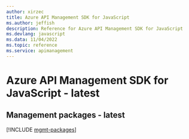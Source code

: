 ```yaml
---
author: xirzec
title: Azure API Management SDK for JavaScript
ms.author: jeffish
description: Reference for Azure API Management SDK for JavaScript
ms.devlang: javascript
ms.data: 11/04/2022
ms.topic: reference
ms.service: apimanagement
---
```

# Azure API Management SDK for JavaScript - latest

## Management packages - latest
[!INCLUDE [mgmt-packages](api-management-mgmt-index.md)]